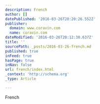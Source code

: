 ```yaml
---
description: French
author: []
datePublished: '2016-03-26T20:20:26.552Z'
publisher:
  domain: www.coravin.com
  name: coravin.com
dateModified: '2016-03-26T20:12:30.637Z'
title: ''
sourcePath: _posts/2016-03-26-french.md
published: true
inFeed: true
hasPage: true
inNav: false
url: french/index.html
_context: 'http://schema.org'
_type: Article

---
```

French